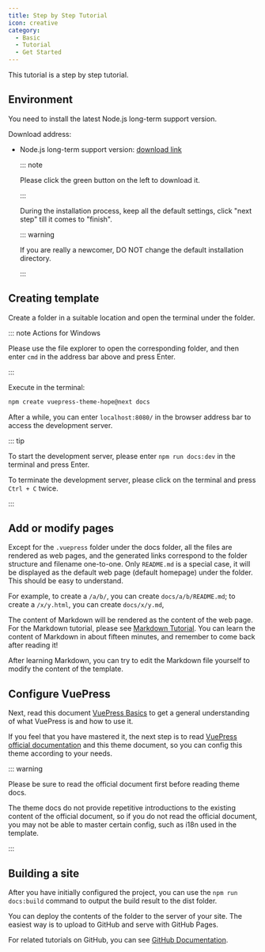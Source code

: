 ```yaml
---
title: Step by Step Tutorial
icon: creative
category:
  - Basic
  - Tutorial
  - Get Started
---
```


This tutorial is a step by step tutorial.

## Environment

You need to install the latest Node.js long-term support version.

Download address:

- Node.js long-term support version: [download link](https://nodejs.org/en/)

  ::: note

  Please click the green button on the left to download it.

  :::

  During the installation process, keep all the default settings, click "next step" till it comes to "finish".

  ::: warning

  If you are really a newcomer, DO NOT change the default installation directory.

  :::

## Creating template

Create a folder in a suitable location and open the terminal under the folder.

::: note Actions for Windows

Please use the file explorer to open the corresponding folder, and then enter `cmd` in the address bar above and press Enter.

:::

Execute in the terminal:

```sh
npm create vuepress-theme-hope@next docs
```

After a while, you can enter `localhost:8080/` in the browser address bar to access the development server.

::: tip

To start the development server, please enter `npm run docs:dev` in the terminal and press Enter.

To terminate the development server, please click on the terminal and press `Ctrl + C` twice.

:::

## Add or modify pages

Except for the `.vuepress` folder under the docs folder, all the files are rendered as web pages, and the generated links correspond to the folder structure and filename one-to-one. Only `README.md` is a special case, it will be displayed as the default web page (default homepage) under the folder. This should be easy to understand.

For example, to create a `/a/b/`, you can create `docs/a/b/README.md`; to create a `/x/y.html`, you can create `docs/x/y.md`,

The content of Markdown will be rendered as the content of the web page. For the Markdown tutorial, please see [Markdown Tutorial](markdown/README.md). You can learn the content of Markdown in about fifteen minutes, and remember to come back after reading it!

After learning Markdown, you can try to edit the Markdown file yourself to modify the content of the template.

## Configure VuePress

Next, read this document [VuePress Basics](vuepress/README.md) to get a general understanding of what VuePress is and how to use it.

If you feel that you have mastered it, the next step is to read [VuePress official documentation](https://v2.vuepress.vuejs.org/zh/guide/) and this theme document, so you can config this theme according to your needs.

::: warning

Please be sure to read the official document first before reading theme docs.

The theme docs do not provide repetitive introductions to the existing content of the official document, so if you do not read the official document, you may not be able to master certain config, such as i18n used in the template.

:::

## Building a site

After you have initially configured the project, you can use the `npm run docs:build` command to output the build result to the dist folder.

You can deploy the contents of the folder to the server of your site. The easiest way is to upload to GitHub and serve with GitHub Pages.

For related tutorials on GitHub, you can see [GitHub Documentation](https://docs.github.com/).
